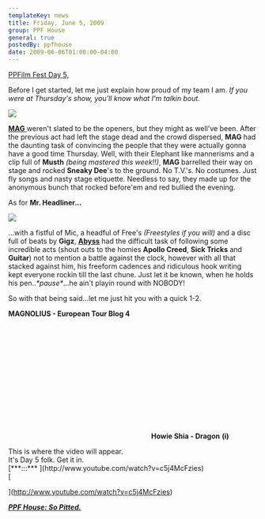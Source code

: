 ```yaml
---
templateKey: news
title: Friday, June 5, 2009
group: PPF House
general: true
postedBy: ppfhouse
date: 2009-06-06T01:00:00-04:00
---
```

[PPFilm Fest Day 5,](http://ppfhouse.bandcamp.com)

Before I get started, let me just explain how proud of my team I am.  *If you were at Thursday's show, you'll know what I'm talkin bout.*

![](http://c3.ac-images.myspacecdn.com/images01/76/l_45a3b4b35bba90cf70f4d2ded61d5182.jpg)

[**MAG** ](http://magnolius.bandcamp.com)weren't slated to be the openers, but they might as well've been. After the previous act had left the stage dead and the crowd dispersed, **MAG** had the daunting task of convincing the people that they were actually gonna have a good time Thursday. Well, with their Elephant like mannerisms and a clip full of **Musth** *(being mastered this week!!)*, **MAG** barrelled their way on stage and rocked **Sneaky Dee**'s to the ground. No T.V.'s. No costumes. Just fly songs and nasty stage etiquette. Needless to say, they made up for the anonymous bunch that rocked before'em and red bullied the evening.

As for **Mr. Headliner...**

**![](http://photos-f.ak.fbcdn.net/photos-ak-sf2p/v151/68/108/640110502/n640110502_1675277_2484.jpg)**

...with a fistful of Mic, a headful of Free's *(Freestyles if you will)* and a disc full of beats by **Gigz**, [**Abyss**](http://www.myspace.com/thabyss) had the difficult task of following some incredible acts (shout outs to the homies **Apollo Creed**, **Sick Tricks** and **Guitar**) not to mention a battle against the clock, however with all that stacked against him, his freeform cadences and ridiculous hook writing kept everyone rockin till the last chune. Just let it be known, when he holds his pen..*\*pause\**...he ain't playin round with NOBODY!

So with that being said...let me just hit you with a quick 1-2.

**MAGNOLIUS - European Tour Blog 4**

 <object height="231" width="285"> <param name="movie" value="http://www.youtube.com/v/VhhtO-hAq4k"></param> <param name="allowFullScreen" value="true"></param> <param name="allowscriptaccess" value="always"></param> <param name="wmode" value="transparent"></param> <embed allowfullscreen="true" allowscriptaccess="always" height="231" src="http://www.youtube.com/v/VhhtO-hAq4k" type="application/x-shockwave-flash" width="285" wmode="transparent"></embed> </object> **Howie Shia - Dragon** **(i)**

 <script src="http://www.ppfhouse.com/mediaplayer/swfobject.js" type="text/javascript"></script><div id="player1244316927">This is where the video will appear.</div><div> </div><div>It's Day 5 folk. Get it in.</div><div> </div><div>[***:::*** ](http://www.youtube.com/watch?v=c5j4McFzies)</div><div>[  
 ](http://www.youtube.com/watch?v=c5j4McFzies)</div><div>[***PPF House: So Pitted.***](http://www.youtube.com/watch?v=c5j4McFzies)</div> <script type="text/javascript">
var so = new SWFObject('http://www.ppfhouse.com/mediaplayer/player.swf','mpl','285','161','9');
so.addParam('allowscriptaccess','always');
so.addParam('allowfullscreen','true');
so.addParam('wmode','transparent');
so.addParam('flashvars','&file=poabd-dragon.flv');
so.write('player1244316927');
</script>